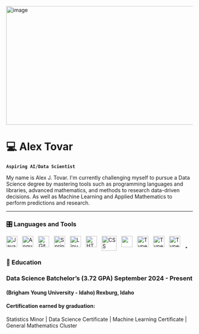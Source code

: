 <img width="1639" height="320" alt="image" src="https://github.com/user-attachments/assets/562c622d-b386-41ed-9d9c-24928b7e4ff5" />



# 💻 Alex Tovar

**`Aspiring AI/Data Scientist`**

My name is Alex J. Tovar. I'm currently challenging myself to pursue a Data Science degree by mastering tools such as programming languages and libraries, advanced mathematics, and methods to research data-driven decisions. As well as Machine Learning and Applied Mathematics to perform predictions and research.

------------------------------------------------------------------------

### 🎛️ Languages and Tools

<img src="https://cdn.jsdelivr.net/gh/devicons/devicon@latest/icons/mysql/mysql-original.svg" alt="Java" align="left" width="30px" style="padding-right:10px;"/><img src="https://cdn.jsdelivr.net/gh/devicons/devicon@latest/icons/r/r-original.svg" alt="Angular" align="left" width="30px" style="padding-right:10px;"/><img src="https://cdn.jsdelivr.net/gh/devicons/devicon@latest/icons/python/python-original.svg" alt="Git" align="left" width="30px" style="padding-right:10px;"/><img src="https://cdn.jsdelivr.net/gh/devicons/devicon@latest/icons/java/java-original.svg" alt="Spring" align="left" width="30px" style="padding-right:10px;"/><img src="https://cdn.jsdelivr.net/gh/devicons/devicon@latest/icons/tensorflow/tensorflow-original.svg" alt="Linux" align="left" width="30px" style="padding-right:10px;"/><img src="https://cdn.jsdelivr.net/gh/devicons/devicon@latest/icons/scikitlearn/scikitlearn-original.svg" alt="HTML" align="left" width="30px" style="padding-right:10px;"/><img src="https://cdn.jsdelivr.net/gh/devicons/devicon@latest/icons/kaggle/kaggle-original-wordmark.svg" alt="CSS" align="left" width="40px" style="padding-right:10px;"/><img src="https://cdn.jsdelivr.net/gh/devicons/devicon@latest/icons/git/git-original.svg" align="left" width="30px" style="padding-right:10px;"/><img src="https://cdn.jsdelivr.net/gh/devicons/devicon@latest/icons/rstudio/rstudio-original.svg" alt="TypeScript" align="left" width="30px" style="padding-right:10px;"/><img src="https://cdn.jsdelivr.net/gh/devicons/devicon@latest/icons/vscode/vscode-original.svg" alt="TypeScript" align="left" width="30px" style="padding-right:10px;"/><img src="https://cdn.jsdelivr.net/gh/devicons/devicon@latest/icons/windows11/windows11-original.svg" alt="TypeScript" align="left" width="30px" style="padding-right:10px;"/> 
## .
### 🏫 Education 
### Data Science Batchelor’s (3.72 GPA)   September 2024 - Present 
#### (Brigham Young University - Idaho)    Rexburg, Idaho
#### Certification earned by graduation:
Statistics Minor | Data Science Certificate | Machine Learning Certificate | General Mathematics Cluster


          

